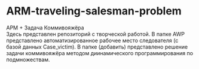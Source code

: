 # ARM-traveling-salesman-problem
АРМ + Задача Коммивояжёра   
Здесь представлен репозиторий с творческой работой. В папке AWP представлено автоматизированное рабочее место следователя (с базой данных Case_victim). В папке (добавить) представлено решение задачи коммивояжёра методом диинамического программирования по подмножествам.
